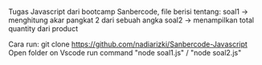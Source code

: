 
Tugas Javascript dari bootcamp Sanbercode, file berisi tentang:
soal1 -> menghitung akar pangkat 2 dari sebuah angka
soal2 -> menampilkan total quantity dari product

Cara run:
git clone https://github.com/nadiarizki/Sanbercode-Javascript
Open folder on Vscode
run command "node soal1.js" /  "node soal2.js" 
